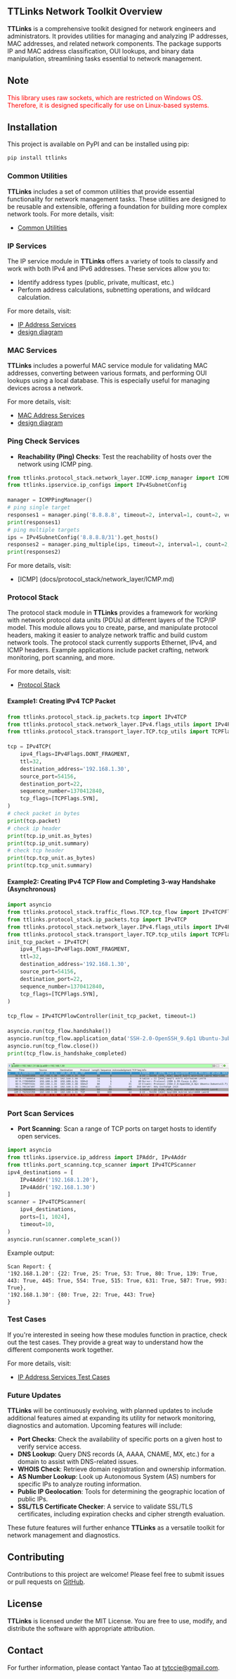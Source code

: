 ## TTLinks Network Toolkit Overview

**TTLinks** is a comprehensive toolkit designed for network engineers and administrators. It provides utilities for managing and analyzing IP addresses, MAC addresses, and related network components. The package supports IP and MAC address classification, OUI lookups, and binary data manipulation, streamlining tasks essential to network management.

## Note
<font color='red'>This library uses raw sockets, which are restricted on Windows OS. Therefore, it is designed specifically for use on Linux-based systems.</font>

## Installation
This project is available on PyPI and can be installed using pip:
```bash
pip install ttlinks
```

### Common Utilities
**TTLinks** includes a set of common utilities that provide essential functionality for network management tasks. These utilities are designed to be reusable and extensible, offering a foundation for building more complex network tools.
For more details, visit:
- [Common Utilities](docs/common/common_utilities.md)

### IP Services
The IP service module in **TTLinks** offers a variety of tools to classify and work with both IPv4 and IPv6 addresses. These services allow you to:
- Identify address types (public, private, multicast, etc.)
- Perform address calculations, subnetting operations, and wildcard calculation.

For more details, visit:
- [IP Address Services](docs/ipservice/ip_services.md)
- [design diagram](docs/ipservice/Class%20Diagram.pdf)

### MAC Services
**TTLinks** includes a powerful MAC service module for validating MAC addresses, converting between various formats, and performing OUI lookups using a local database. This is especially useful for managing devices across a network.

For more details, visit:
- [MAC Address Services](docs/macservice/mac_services.md)
- [design diagram](docs/macservice/Class%20Diagram.pdf)

### Ping Check Services
- **Reachability (Ping) Checks**: Test the reachability of hosts over the network using ICMP ping.
```python
from ttlinks.protocol_stack.network_layer.ICMP.icmp_manager import ICMPPingManager
from ttlinks.ipservice.ip_configs import IPv4SubnetConfig

manager = ICMPPingManager()
# ping single target
responses1 = manager.ping('8.8.8.8', timeout=2, interval=1, count=2, verbose=True)
print(responses1)
# ping multiple targets
ips = IPv4SubnetConfig('8.8.8.8/31').get_hosts()
responses2 = manager.ping_multiple(ips, timeout=2, interval=1, count=2, verbose=True)
print(responses2)
```
For more details, visit:
- [ICMP] (docs/protocol_stack/network_layer/ICMP.md)

### Protocol Stack
The protocol stack module in **TTLinks** provides a framework for working with network protocol data units (PDUs) at different layers of the TCP/IP model. This module allows you to create, parse, and manipulate protocol headers, making it easier to analyze network traffic and build custom network tools. The protocol stack currently supports Ethernet, IPv4, and ICMP headers. Example applications include packet crafting, network monitoring, port scanning, and more.

For more details, visit:
- [Protocol Stack](docs/protocol_stack/protocol_stack.md)

#### Example1: Creating IPv4 TCP Packet
```python
from ttlinks.protocol_stack.ip_packets.tcp import IPv4TCP
from ttlinks.protocol_stack.network_layer.IPv4.flags_utils import IPv4Flags
from ttlinks.protocol_stack.transport_layer.TCP.tcp_utils import TCPFlags

tcp = IPv4TCP(
    ipv4_flags=IPv4Flags.DONT_FRAGMENT,
    ttl=32,
    destination_address='192.168.1.30',
    source_port=54156,
    destination_port=22,
    sequence_number=1370412840,
    tcp_flags=[TCPFlags.SYN],
)
# check packet in bytes
print(tcp.packet)  
# check ip header
print(tcp.ip_unit.as_bytes)
print(tcp.ip_unit.summary)
# check tcp header  
print(tcp.tcp_unit.as_bytes)
print(tcp.tcp_unit.summary)
```

#### Example2: Creating IPv4 TCP Flow and Completing 3-way Handshake (Asynchronous)
```python
import asyncio
from ttlinks.protocol_stack.traffic_flows.TCP.tcp_flow import IPv4TCPFlowController
from ttlinks.protocol_stack.ip_packets.tcp import IPv4TCP
from ttlinks.protocol_stack.network_layer.IPv4.flags_utils import IPv4Flags
from ttlinks.protocol_stack.transport_layer.TCP.tcp_utils import TCPFlags
init_tcp_packet = IPv4TCP(
    ipv4_flags=IPv4Flags.DONT_FRAGMENT,
    ttl=32,
    destination_address='192.168.1.30',
    source_port=54156,
    destination_port=22,
    sequence_number=1370412840,
    tcp_flags=[TCPFlags.SYN],
)

tcp_flow = IPv4TCPFlowController(init_tcp_packet, timeout=1)

asyncio.run(tcp_flow.handshake())
asyncio.run(tcp_flow.application_data('SSH-2.0-OpenSSH_9.6p1 Ubuntu-3ubuntu13.7\r\n'.encode()))
asyncio.run(tcp_flow.close())
print(tcp_flow.is_handshake_completed)
```
![Example output](docs/protocol_stack/traffic_flows/tcp_flow_demo.png)


### Port Scan Services
- **Port Scanning**: Scan a range of TCP ports on target hosts to identify open services.
```python
import asyncio
from ttlinks.ipservice.ip_address import IPAddr, IPv4Addr
from ttlinks.port_scanning.tcp_scanner import IPv4TCPScanner
ipv4_destinations = [
    IPv4Addr('192.168.1.20'),
    IPv4Addr('192.168.1.30')
]
scanner = IPv4TCPScanner(
    ipv4_destinations,
    ports=[1, 1024],
    timeout=10,
)
asyncio.run(scanner.complete_scan())
```
Example output:
```
Scan Report: {
'192.168.1.20': {22: True, 25: True, 53: True, 80: True, 139: True, 443: True, 445: True, 554: True, 515: True, 631: True, 587: True, 993: True}, 
'192.168.1.30': {80: True, 22: True, 443: True}
}
```

### Test Cases
If you're interested in seeing how these modules function in practice, check out the test cases. They provide a great way to understand how the different components work together.

For more details, visit:
- [IP Address Services Test Cases](ttlinks/tests/)


### Future Updates
**TTLinks** will be continuously evolving, with planned updates to include additional features aimed at expanding its utility for network monitoring, diagnostics and automation. Upcoming features will include:
- **Port Checks**: Check the availability of specific ports on a given host to verify service access.
- **DNS Lookup**: Query DNS records (A, AAAA, CNAME, MX, etc.) for a domain to assist with DNS-related issues.
- **WHOIS Check**: Retrieve domain registration and ownership information.
- **AS Number Lookup**: Look up Autonomous System (AS) numbers for specific IPs to analyze routing information.
- **Public IP Geolocation**: Tools for determining the geographic location of public IPs.
- **SSL/TLS Certificate Checker**: A service to validate SSL/TLS certificates, including expiration checks and cipher strength evaluation.

These future features will further enhance **TTLinks** as a versatile toolkit for network management and diagnostics.


## Contributing
Contributions to this project are welcome! Please feel free to submit issues or pull requests on <a href='https://github.com/tyt063144/TTLinks'>GitHub</a>.

## License
**TTLinks** is licensed under the MIT License. You are free to use, modify, and distribute the software with appropriate attribution.

## Contact
For further information, please contact Yantao Tao at tytccie@gmail.com.
